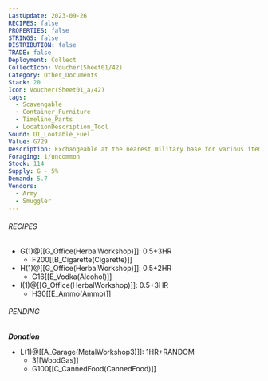 ```yaml
---
LastUpdate: 2023-09-26
RECIPES: false
PROPERTIES: false
STRINGS: false
DISTRIBUTION: false
TRADE: false
Deployment: Collect
CollectIcon: Voucher(Sheet01/42)
Category: Other_Documents
Stack: 20
Icon: Voucher(Sheet01_a/42)
tags:
  - Scavengable
  - Container_Furniture
  - Timeline_Parts
  - LocationDescription_Tool
Sound: UI_Lootable_Fuel
Value: G729
Description: Exchangeable at the nearest military base for various items. Build an office to use this.
Foraging: 1/uncommon
Stock: 114
Supply: G - 5%
Demand: 5.7
Vendors:
  - Army
  - Smuggler
---
```


###### RECIPES
- G(1)@[[G_Office(HerbalWorkshop)]]: 0.5+3HR
	- F200[[B_Cigarette(Cigarette)]]
- H(1)@[[G_Office(HerbalWorkshop)]]: 0.5+2HR
	- G16[[E_Vodka(Alcohol)]]
- I(1)@[[G_Office(HerbalWorkshop)]]: 0.5+3HR
	- H30[[E_Ammo(Ammo)]]

###### PENDING
***Donation***
- L(1)@[[A_Garage(MetalWorkshop3)]]: 1HR+RANDOM
	- 3[[WoodGas]]
	- G100[[C_CannedFood(CannedFood)]]

